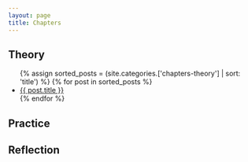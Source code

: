 ```yaml
---
layout: page
title: Chapters
---
```


<h2>Theory</h2>

 <ul>
 {% assign sorted_posts = (site.categories.['chapters-theory'] | sort: 'title') %}
{% for post in sorted_posts %}
  <li>
    <a href="{{ post.url }}">{{ post.title }}</a>
  </li>
{% endfor %}
</ul>

<h2>Practice</h2>




<h2>Reflection</h2>